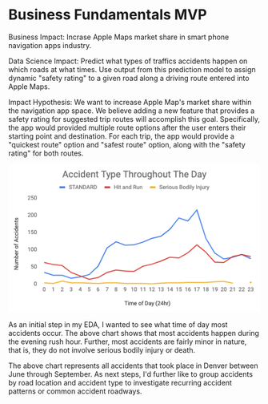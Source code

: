 # Business Fundamentals MVP

Business Impact: Incrase Apple Maps market share in smart phone navigation apps industry.

Data Science Impact: Predict what types of traffics accidents happen on which roads at what times. Use output from this prediction model to assign dynamic "safety rating" to a given road along a driving route entered into Apple Maps.

Impact Hypothesis: We want to increase Apple Map's market share within the navigation app space. We believe adding a new feature that provides a safety rating for suggested trip routes will accomplish this goal. Specifically, the app would provided multiple route options after the user enters their starting point and destination. For each trip, the app would provide a "quickest route" option and "safest route" option, along with the "safety rating" for both routes.

![](MVP_chart.png)

As an initial step in my EDA, I wanted to see what time of day most accidents occur. The above chart shows that most accidents happen during the evening rush hour. Further, most accidents are fairly minor in nature, that is, they do not involve serious bodily injury or death.

The above chart represents all accidents that took place in Denver between June through September. As next steps, I'd further like to group accidents by road location and accident type to investigate recurring accident patterns or common accident roadways.
